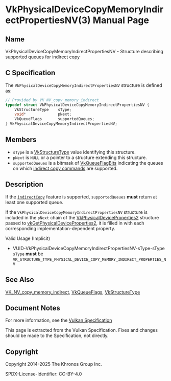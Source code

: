# VkPhysicalDeviceCopyMemoryIndirectPropertiesNV(3) Manual Page

## Name

VkPhysicalDeviceCopyMemoryIndirectPropertiesNV - Structure describing supported queues for indirect copy



## [](#_c_specification)C Specification

The `VkPhysicalDeviceCopyMemoryIndirectPropertiesNV` structure is defined as:

```c++
// Provided by VK_NV_copy_memory_indirect
typedef struct VkPhysicalDeviceCopyMemoryIndirectPropertiesNV {
    VkStructureType    sType;
    void*              pNext;
    VkQueueFlags       supportedQueues;
} VkPhysicalDeviceCopyMemoryIndirectPropertiesNV;
```

## [](#_members)Members

- `sType` is a [VkStructureType](https://registry.khronos.org/vulkan/specs/latest/man/html/VkStructureType.html) value identifying this structure.
- `pNext` is `NULL` or a pointer to a structure extending this structure.
- `supportedQueues` is a bitmask of [VkQueueFlagBits](https://registry.khronos.org/vulkan/specs/latest/man/html/VkQueueFlagBits.html) indicating the queues on which [indirect copy commands](https://registry.khronos.org/vulkan/specs/latest/html/vkspec.html#indirect-copies) are supported.

## [](#_description)Description

If the [`indirectCopy`](https://registry.khronos.org/vulkan/specs/latest/html/vkspec.html#features-indirectCopy) feature is supported, `supportedQueues` **must** return at least one supported queue.

If the `VkPhysicalDeviceCopyMemoryIndirectPropertiesNV` structure is included in the `pNext` chain of the [VkPhysicalDeviceProperties2](https://registry.khronos.org/vulkan/specs/latest/man/html/VkPhysicalDeviceProperties2.html) structure passed to [vkGetPhysicalDeviceProperties2](https://registry.khronos.org/vulkan/specs/latest/man/html/vkGetPhysicalDeviceProperties2.html), it is filled in with each corresponding implementation-dependent property.

Valid Usage (Implicit)

- [](#VUID-VkPhysicalDeviceCopyMemoryIndirectPropertiesNV-sType-sType)VUID-VkPhysicalDeviceCopyMemoryIndirectPropertiesNV-sType-sType  
  `sType` **must** be `VK_STRUCTURE_TYPE_PHYSICAL_DEVICE_COPY_MEMORY_INDIRECT_PROPERTIES_NV`

## [](#_see_also)See Also

[VK\_NV\_copy\_memory\_indirect](https://registry.khronos.org/vulkan/specs/latest/man/html/VK_NV_copy_memory_indirect.html), [VkQueueFlags](https://registry.khronos.org/vulkan/specs/latest/man/html/VkQueueFlags.html), [VkStructureType](https://registry.khronos.org/vulkan/specs/latest/man/html/VkStructureType.html)

## [](#_document_notes)Document Notes

For more information, see the [Vulkan Specification](https://registry.khronos.org/vulkan/specs/latest/html/vkspec.html#VkPhysicalDeviceCopyMemoryIndirectPropertiesNV)

This page is extracted from the Vulkan Specification. Fixes and changes should be made to the Specification, not directly.

## [](#_copyright)Copyright

Copyright 2014-2025 The Khronos Group Inc.

SPDX-License-Identifier: CC-BY-4.0
